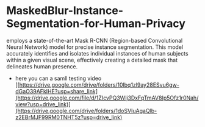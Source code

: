 # MaskedBlur-Instance-Segmentation-for-Human-Privacy
 employs a state-of-the-art Mask R-CNN (Region-based Convolutional Neural Network) model for precise instance segmentation. This model accurately identifies and isolates individual instances of human subjects within a given visual scene, effectively creating a detailed mask that delineates human presence.
- here you can a samll testing video 
[[https://drive.google.com/drive/folders/10lbq1zl9ay28ESvu6gw-dGaO39AFkIHE?usp=share_link](https://drive.google.com/file/d/1ZIcvPQ3Wlj3DxFqTmAV8Ip5Ofz1r0Nah/view?usp=drive_link)](https://drive.google.com/drive/folders/1doSVIuAgaQlb-z2EBrMJF99RM0TNHT5z?usp=drive_link)
